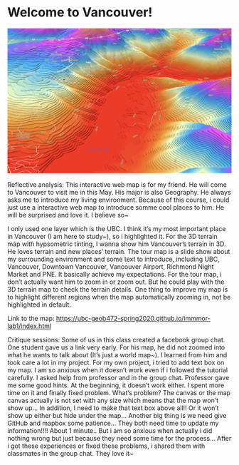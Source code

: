 # Welcome to Vancouver!

![alt text](https://github.com/UBC-GEOB472-Spring2020/immmor-lab1/blob/master/shot.png "shot")


Reflective analysis:
This interactive web map is for my friend. He will come to Vancouver to visit me in this May. His major is also Geography. He always asks me to introduce my living environment. Because of this course, i could just use a interactive web map to introduce somme cool places to him. He will be surprised and love it. I believe so~ 

I only used one layer which is the UBC. I think it’s my most important place in Vancouver (I am here to study~), so i highlighted it. For the 3D terrain map with hypsometric tinting, I wanna show him Vancouver’s terrain in 3D. He loves terrain and new places’ terrain. The tour map is a slide show about my surrounding environment and some text to introduce, including UBC, Vancouver, Downtown Vancouver, Vancouver Airport,  Richmond Night Market and PNE. It basically achieve my expectations. For the tour map, i don’t actually want him to zoom in or zoom out. But he could play with the 3D terrain map to check the terrain details. One thing to improve my map is to highlight different regions when the map automatically zooming in, not be highlighted in default. 

Link to the map:
https://ubc-geob472-spring2020.github.io/immmor-lab1/index.html

Critique sessions:
Some of us in this class created a facebook group chat. One student gave us a link very early. For his map, he did not zoomed into what he wants to talk about (It’s just a world map~). I learned from him and took care a lot in my project. For my own project, i tried to add text box on my map. I am so anxious when it doesn’t work even if i followed the tutorial carefully. I asked help from professor and in the group chat. Professor gave me some good hints. At the beginning, it doesn’t work either. I spent more time on it and finally fixed problem. What’s problem? The canvas or the map canvas actually is not set with any size which means that the map won’t show up… In addition, I need to make that text box above all!! Or it won’t show up either but hide under the map… Another big thing is we need give GitHub and mapbox some patience… They both need time to update my information!!!! About 1 minute.. But i am so anxious when actually i did nothing wrong but just because they need some time for the process... After i got these experiences or fixed these problems, i shared them with classmates in the group chat. They love it~
